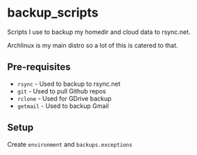 # backup_scripts

Scripts I use to backup my homedir and cloud data to rsync.net.

Archlinux is my main distro so a lot of this is catered to that.

## Pre-requisites
* `rsync` - Used to backup to rsync.net
* `git` - Used to pull Github repos
* `rclone` - Used for GDrive backup
* `getmail` - Used to backup Gmail

## Setup
Create `environment` and `backups.exceptions`
